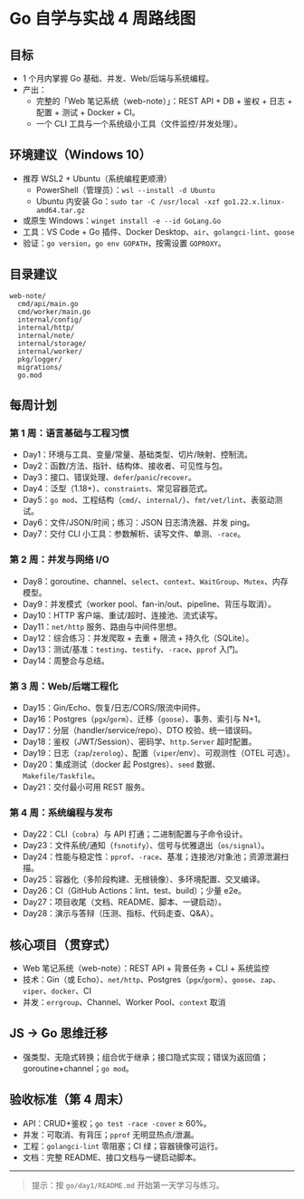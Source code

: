# Go 自学与实战 4 周路线图

## 目标
- 1 个月内掌握 Go 基础、并发、Web/后端与系统编程。
- 产出：
  - 完整的「Web 笔记系统（web-note）」：REST API + DB + 鉴权 + 日志 + 配置 + 测试 + Docker + CI。
  - 一个 CLI 工具与一个系统级小工具（文件监控/并发处理）。

## 环境建议（Windows 10）
- 推荐 WSL2 + Ubuntu（系统编程更顺滑）
  - PowerShell（管理员）：`wsl --install -d Ubuntu`
  - Ubuntu 内安装 Go：`sudo tar -C /usr/local -xzf go1.22.x.linux-amd64.tar.gz`
- 或原生 Windows：`winget install -e --id GoLang.Go`
- 工具：VS Code + Go 插件、Docker Desktop、`air`、`golangci-lint`、`goose`
- 验证：`go version`，`go env GOPATH`，按需设置 `GOPROXY`。

## 目录建议
```
web-note/
  cmd/api/main.go
  cmd/worker/main.go
  internal/config/
  internal/http/
  internal/note/
  internal/storage/
  internal/worker/
  pkg/logger/
  migrations/
  go.mod
```

## 每周计划

### 第 1 周：语言基础与工程习惯
- Day1：环境与工具、变量/常量、基础类型、切片/映射、控制流。
- Day2：函数/方法、指针、结构体、接收者、可见性与包。
- Day3：接口、错误处理、`defer`/`panic`/`recover`。
- Day4：泛型（1.18+）、`constraints`、常见容器范式。
- Day5：`go mod`、工程结构（`cmd/`、`internal/`）、`fmt/vet/lint`、表驱动测试。
- Day6：文件/JSON/时间；练习：JSON 日志清洗器、并发 ping。
- Day7：交付 CLI 小工具：参数解析、读写文件、单测、`-race`。

### 第 2 周：并发与网络 I/O
- Day8：goroutine、channel、`select`、`context`、`WaitGroup`、`Mutex`、内存模型。
- Day9：并发模式（worker pool、fan-in/out、pipeline、背压与取消）。
- Day10：HTTP 客户端、重试/超时、连接池、流式读写。
- Day11：`net/http` 服务、路由与中间件思想。
- Day12：综合练习：并发爬取 + 去重 + 限流 + 持久化（SQLite）。
- Day13：测试/基准：`testing`、`testify`、`-race`、`pprof` 入门。
- Day14：周整合与总结。

### 第 3 周：Web/后端工程化
- Day15：Gin/Echo、恢复/日志/CORS/限流中间件。
- Day16：Postgres（`pgx`/`gorm`）、迁移（`goose`）、事务、索引与 N+1。
- Day17：分层（handler/service/repo）、DTO 校验、统一错误码。
- Day18：鉴权（JWT/Session）、密码学、`http.Server` 超时配置。
- Day19：日志（`zap`/`zerolog`）、配置（`viper`/env）、可观测性（OTEL 可选）。
- Day20：集成测试（docker 起 Postgres）、`seed` 数据、`Makefile/Taskfile`。
- Day21：交付最小可用 REST 服务。

### 第 4 周：系统编程与发布
- Day22：CLI（`cobra`）与 API 打通；二进制配置与子命令设计。
- Day23：文件系统/通知（`fsnotify`）、信号与优雅退出（`os/signal`）。
- Day24：性能与稳定性：`pprof`、`-race`、基准；连接池/对象池；资源泄漏扫描。
- Day25：容器化（多阶段构建、无根镜像）、多环境配置、交叉编译。
- Day26：CI（GitHub Actions：lint、test、build）；少量 e2e。
- Day27：项目收尾（文档、README、脚本、一键启动）。
- Day28：演示与答辩（压测、指标、代码走查、Q&A）。

## 核心项目（贯穿式）
- Web 笔记系统（web-note）：REST API + 背景任务 + CLI + 系统监控
- 技术：Gin（或 Echo）、`net/http`、Postgres（`pgx`/`gorm`）、`goose`、`zap`、`viper`、`docker`、CI
- 并发：`errgroup`、Channel、Worker Pool、`context` 取消

## JS → Go 思维迁移
- 强类型、无隐式转换；组合优于继承；接口隐式实现；错误为返回值；goroutine+channel；`go mod`。

## 验收标准（第 4 周末）
- API：CRUD+鉴权；`go test -race -cover` ≥ 60%。
- 并发：可取消、有背压；`pprof` 无明显热点/泄漏。
- 工程：`golangci-lint` 零阻塞；CI 绿；容器镜像可运行。
- 文档：完整 README、接口文档与一键启动脚本。

---

> 提示：按 `go/day1/README.md` 开始第一天学习与练习。 
